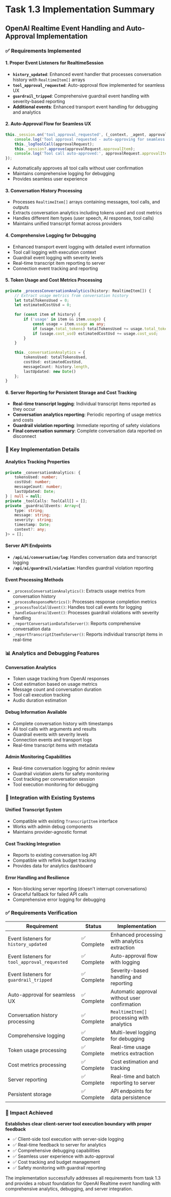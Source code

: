# Task 1.3 Implementation Summary

## OpenAI Realtime Event Handling and Auto-Approval Implementation

### ✅ Requirements Implemented

#### 1. Proper Event Listeners for RealtimeSession
- **`history_updated`**: Enhanced event handler that processes conversation history with `RealtimeItem[]` arrays
- **`tool_approval_requested`**: Auto-approval flow implemented for seamless UX
- **`guardrail_tripped`**: Comprehensive guardrail event handling with severity-based reporting
- **Additional events**: Enhanced transport event handling for debugging and analytics

#### 2. Auto-Approval Flow for Seamless UX
```typescript
this._session.on('tool_approval_requested', (_context, _agent, approvalRequest) => {
    console.log('Tool approval requested - auto-approving for seamless UX:', approvalRequest);
    this._logToolCall(approvalRequest);
    this._session?.approve(approvalRequest.approvalItem);
    console.log('Tool call auto-approved:', approvalRequest.approvalItem);
});
```
- Automatically approves all tool calls without user confirmation
- Maintains comprehensive logging for debugging
- Provides seamless user experience

#### 3. Conversation History Processing
- Processes `RealtimeItem[]` arrays containing messages, tool calls, and outputs
- Extracts conversation analytics including tokens used and cost metrics
- Handles different item types (user speech, AI responses, tool calls)
- Maintains unified transcript format across providers

#### 4. Comprehensive Logging for Debugging
- Enhanced transport event logging with detailed event information
- Tool call logging with execution context
- Guardrail event logging with severity levels
- Real-time transcript item reporting to server
- Connection event tracking and reporting

#### 5. Token Usage and Cost Metrics Processing
```typescript
private _processConversationAnalytics(history: RealtimeItem[]) {
    // Extract usage metrics from conversation history
    let totalTokensUsed = 0;
    let estimatedCostUsd = 0;
    
    for (const item of history) {
        if ('usage' in item && item.usage) {
            const usage = item.usage as any;
            if (usage.total_tokens) totalTokensUsed += usage.total_tokens;
            if (usage.cost_usd) estimatedCostUsd += usage.cost_usd;
        }
    }
    
    this._conversationAnalytics = {
        tokensUsed: totalTokensUsed,
        costUsd: estimatedCostUsd,
        messageCount: history.length,
        lastUpdated: new Date()
    };
}
```

#### 6. Server Reporting for Persistent Storage and Cost Tracking
- **Real-time transcript logging**: Individual transcript items reported as they occur
- **Conversation analytics reporting**: Periodic reporting of usage metrics and costs
- **Guardrail violation reporting**: Immediate reporting of safety violations
- **Final conversation summary**: Complete conversation data reported on disconnect

### 🔧 Key Implementation Details

#### Analytics Tracking Properties
```typescript
private _conversationAnalytics: {
    tokensUsed: number;
    costUsd: number;
    messageCount: number;
    lastUpdated: Date;
} | null = null;
private _toolCalls: ToolCall[] = [];
private _guardrailEvents: Array<{
    type: string;
    message: string;
    severity: string;
    timestamp: Date;
    context?: any;
}> = [];
```

#### Server API Endpoints
- **`/api/ai/conversation/log`**: Handles conversation data and transcript logging
- **`/api/ai/guardrail/violation`**: Handles guardrail violation reporting

#### Event Processing Methods
- `_processConversationAnalytics()`: Extracts usage metrics from conversation history
- `_processResponseMetrics()`: Processes response completion metrics
- `_processToolCallEvent()`: Handles tool call events for logging
- `_handleGuardrailEvent()`: Processes guardrail violations with severity handling
- `_reportConversationDataToServer()`: Reports comprehensive conversation data
- `_reportTranscriptItemToServer()`: Reports individual transcript items in real-time

### 📊 Analytics and Debugging Features

#### Conversation Analytics
- Token usage tracking from OpenAI responses
- Cost estimation based on usage metrics
- Message count and conversation duration
- Tool call execution tracking
- Audio duration estimation

#### Debug Information Available
- Complete conversation history with timestamps
- All tool calls with arguments and results
- Guardrail events with severity levels
- Connection events and transport logs
- Real-time transcript items with metadata

#### Admin Monitoring Capabilities
- Real-time conversation logging for admin review
- Guardrail violation alerts for safety monitoring
- Cost tracking per conversation session
- Tool execution monitoring for debugging

### 🔄 Integration with Existing Systems

#### Unified Transcript System
- Compatible with existing `TranscriptItem` interface
- Works with admin debug components
- Maintains provider-agnostic format

#### Cost Tracking Integration
- Reports to existing conversation log API
- Compatible with reflink budget tracking
- Provides data for analytics dashboard

#### Error Handling and Resilience
- Non-blocking server reporting (doesn't interrupt conversations)
- Graceful fallback for failed API calls
- Comprehensive error logging for debugging

### ✅ Requirements Verification

| Requirement | Status | Implementation |
|-------------|--------|----------------|
| Event listeners for `history_updated` | ✅ Complete | Enhanced processing with analytics extraction |
| Event listeners for `tool_approval_requested` | ✅ Complete | Auto-approval flow with logging |
| Event listeners for `guardrail_tripped` | ✅ Complete | Severity-based handling and reporting |
| Auto-approval for seamless UX | ✅ Complete | Automatic approval without user confirmation |
| Conversation history processing | ✅ Complete | `RealtimeItem[]` processing with analytics |
| Comprehensive logging | ✅ Complete | Multi-level logging for debugging |
| Token usage processing | ✅ Complete | Real-time usage metrics extraction |
| Cost metrics processing | ✅ Complete | Cost estimation and tracking |
| Server reporting | ✅ Complete | Real-time and batch reporting to server |
| Persistent storage | ✅ Complete | API endpoints for data persistence |

### 🎯 Impact Achieved

**Establishes clear client-server tool execution boundary with proper feedback**
- ✅ Client-side tool execution with server-side logging
- ✅ Real-time feedback to server for analytics
- ✅ Comprehensive debugging capabilities
- ✅ Seamless user experience with auto-approval
- ✅ Cost tracking and budget management
- ✅ Safety monitoring with guardrail reporting

The implementation successfully addresses all requirements from task 1.3 and provides a robust foundation for OpenAI Realtime event handling with comprehensive analytics, debugging, and server integration.